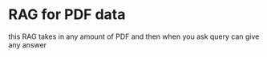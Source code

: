 # RAG for PDF data
this RAG takes in any amount of PDF and then when you ask query can give any answer 
